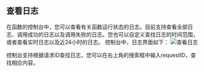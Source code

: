 ## 查看日志

在函数的控制台中，您可以查看有关函数运行状态的日志。目前支持查看全部日志、调用成功的日志以及调用失败的日志。您也可以自定义查找日志的时间范围，或者查看实时日志以及近24小时的日志。
控制台中，日志界面如下：
![查看日志](https://main.qcloudimg.com/raw/b7f0609db879d472d4ce7309e3c053de.png)

控制台支持根据请求ID查找日志，您可以在右上角的搜索框中输入requestID，查找相应内容。
